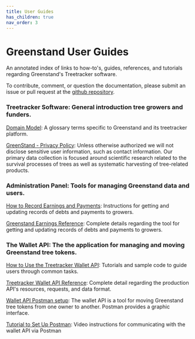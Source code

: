 ```yaml
---
title: User Guides
has_children: true
nav_order: 3
---
```


# Greenstand User Guides

An annotated index of links to how-to's, guides, references, and tutorials regarding Greenstand's Treetracker software.

To contribute, comment, or question the documentation, please submit an issue or pull request at the [github repository](https://github.com/Greenstand/greenstand-documentation).

### **Treetracker Software:** General introduction tree growers and funders.

[Domain Model](https://github.com/Greenstand/system-design-docs/blob/master/domain-model/domain\_model.md): A glossary terms specific to Greenstand and its treetracker platform.

[GreenStand - Privacy Policy](https://greenstand.org/devbox/privacy-policy-for-the-app): Unless otherwise authorized we will not disclose sensitive user information, such as contact information. Our primary data collection is focused around scientific research related to the survival processes of trees as well as systematic harvesting of tree-related products.

### **Administration Panel:** Tools for managing Greenstand data and users.

[How to Record Earnings and Payments](earningshow/): Instructions for getting and updating records of debts and payments to growers.

[Greenstand Earnings Reference](earningsref.md): Complete details regarding the tool for getting and updating records of debts and payments to growers.

### **The Wallet API:** The the application for managing and moving Greenstand tree tokens.

[How to Use the Treetracker Wallet API](walletapihow.md): Tutorials and sample code to guide users through common tasks.

[Treetracker Wallet API Reference](walletapiref.md): Complete detail regarding the production API's resources, requests, and data format.

[Wallet API Postman setup](https://greenstand.org/devbox/wallet-api-postman-setup): The wallet API is a tool for moving Greenstand tree tokens from one owner to another. Postman provides a graphic interface.

[Tutorial to Set Up Postman](https://www.loom.com/share/a9428383796140568f4c6fb965259588): Video instructions for communicating with the wallet API via Postman
